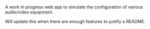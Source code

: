A work in progress web app to simulate the configuration of various audio/video equipment.

Will update this when there are enough features to justify a README.